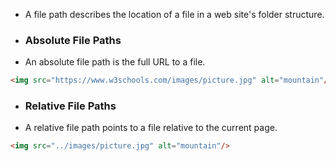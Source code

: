 - A file path describes the location of a file in a web site's folder structure.
- ### Absolute File Paths
- An absolute file path is the full URL to a file.
```html
<img src="https://www.w3schools.com/images/picture.jpg" alt="mountain"/>
```
- ### Relative File Paths
- A relative file path points to a file relative to the current page.
```html
<img src="../images/picture.jpg" alt="mountain"/>
```
